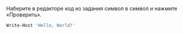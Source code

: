 
Наберите в редакторе код из задания символ в символ и нажмите «Проверить».

```sh
Write-Host 'Hello, World!'
```
